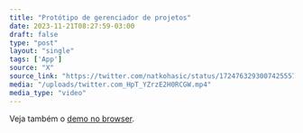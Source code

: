 ```yaml
---
title: "Protótipo de gerenciador de projetos"
date: 2023-11-21T08:27:59-03:00
draft: false
type: "post"
layout: "single"
tags: ['App']
source: "X"
source_link: "https://twitter.com/natkohasic/status/1724763293007425557"
media: "/uploads/twitter.com_HpT_YZrzE2H0RCGW.mp4"
media_type: "video"
---
```


Veja também o [demo no browser](https://lukeska.github.io/side-project-management-app/).